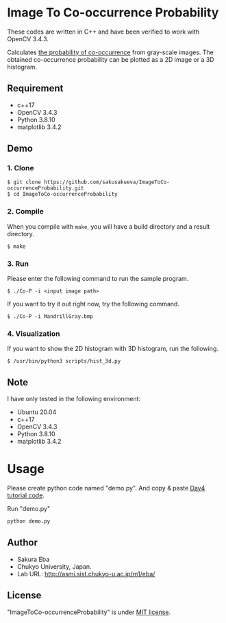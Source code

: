 # Image To Co-occurrence Probability
These codes are written in C++ and have been verified to work with OpenCV 3.4.3.

Calculates [the probability of co-occurrence]() from gray-scale images.
The obtained co-occurrence probability can be plotted as a 2D image or a 3D histogram.

## Requirement
* c++17
* OpenCV 3.4.3
* Python 3.8.10
* matplotlib 3.4.2

## Demo
### 1. Clone
~~~
$ git clone https://github.com/sakusakueva/ImageToCo-occurrenceProbability.git
$ cd ImageToCo-occurrenceProbability
~~~
### 2. Compile
When you compile with `make`, you will have a build directory and a result directory.
~~~
$ make
~~~
### 3. Run
Please enter the following command to run the sample program.
~~~
$ ./Co-P -i <input image path>
~~~

If you want to try it out right now, try the following command.
~~~
$ ./Co-P -i MandrillGray.bmp
~~~

### 4. Visualization

If you want to show the 2D histogram with 3D histogram, run the following.
~~~
$ /usr/bin/python3 scripts/hist_3d.py
~~~


## Note
I have only tested in the following environment:
* Ubuntu 20.04
* c++17
* OpenCV 3.4.3
* Python 3.8.10
* matplotlib 3.4.2
 
# Usage
 
Please create python code named "demo.py".
And copy &amp; paste [Day4 tutorial code](https://cpp-learning.com/pyxel_physical_sim4/).
 
Run "demo.py"
 
```bash
python demo.py
```

## Author
* Sakura Eba
* Chukyo University, Japan.
* Lab URL: http://asmi.sist.chukyo-u.ac.jp/m1/eba/
 
## License
"ImageToCo-occurrenceProbability" is under [MIT license](https://en.wikipedia.org/wiki/MIT_License).

